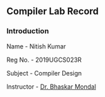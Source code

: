 ## Compiler Lab Record 

### Introduction
<p>Name - Nitish Kumar</p>
<p>Reg No. - 2019UGCS023R</p>
<p>Subject - Compiler Design</p>
<p>Instructor - <a href="https://github.com/bhaskarfx">Dr. Bhaskar Mondal</a></p>


